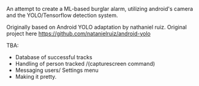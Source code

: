 An attempt to create a ML-based burglar alarm, utilizing android's camera and the YOLO/Tensorflow detection system.

Originally based on Android YOLO adaptation by nathaniel ruiz. 
Original project here
https://github.com/natanielruiz/android-yolo

TBA: 
- Database of successful tracks
- Handling of person tracked /(capturescreen command)
- Messaging users/ Settings menu
- Making it pretty.


